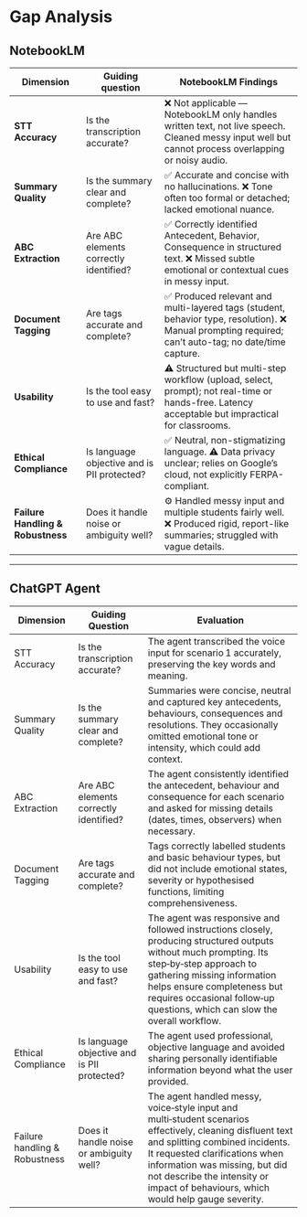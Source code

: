 # Gap Analysis

## NotebookLM

| **Dimension** | **Guiding question** | **NotebookLM Findings** |
|----------------|----------------------|-----------------------------------------------|
| **STT Accuracy** | Is the transcription accurate? | ❌ Not applicable — NotebookLM only handles written text, not live speech. Cleaned messy input well but cannot process overlapping or noisy audio. |
| **Summary Quality** | Is the summary clear and complete? | ✅ Accurate and concise with no hallucinations. ❌ Tone often too formal or detached; lacked emotional nuance. |
| **ABC Extraction** | Are ABC elements correctly identified? | ✅ Correctly identified Antecedent, Behavior, Consequence in structured text. ❌ Missed subtle emotional or contextual cues in messy input. |
| **Document Tagging** | Are tags accurate and complete? | ✅ Produced relevant and multi-layered tags (student, behavior type, resolution). ❌ Manual prompting required; can’t auto-tag; no date/time capture. |
| **Usability** | Is the tool easy to use and fast? | ⚠️ Structured but multi-step workflow (upload, select, prompt); not real-time or hands-free. Latency acceptable but impractical for classrooms. |
| **Ethical Compliance** | Is language objective and is PII protected? | ✅ Neutral, non-stigmatizing language. ⚠️ Data privacy unclear; relies on Google’s cloud, not explicitly FERPA-compliant. |
| **Failure Handling & Robustness** | Does it handle noise or ambiguity well? | ⚙️ Handled messy input and multiple students fairly well. ❌ Produced rigid, report-like summaries; struggled with vague details. |

---

## ChatGPT Agent
| Dimension          | Guiding Question               | Evaluation                      |
| ------------------ | ------------------------------ | ------------------------------- |
| STT Accuracy       | Is the transcription accurate? | The agent transcribed the voice input for scenario 1 accurately, preserving the key words and meaning.            |
| Summary Quality    | Is the summary clear and complete? | Summaries were concise, neutral and captured key antecedents, behaviours, consequences and resolutions. They occasionally omitted emotional tone or intensity, which could add context.           |
| ABC Extraction     | Are ABC elements correctly identified? | The agent consistently identified the antecedent, behaviour and consequence for each scenario and asked for missing details (dates, times, observers) when necessary.           |
| Document Tagging   | Are tags accurate and complete? | Tags correctly labelled students and basic behaviour types, but did not include emotional states, severity or hypothesised functions, limiting comprehensiveness.             |
| Usability          | Is the tool easy to use and fast? | The agent was responsive and followed instructions closely, producing structured outputs without much prompting. Its step‑by‑step approach to gathering missing information helps ensure completeness but requires occasional follow‑up questions, which can slow the overall workflow.           |
| Ethical Compliance | Is language objective and is PII protected? | The agent used professional, objective language and avoided sharing personally identifiable information beyond what the user provided.         |
| Failure handling & Robustness | Does it handle noise or ambiguity well? | The agent handled messy, voice‑style input and multi‑student scenarios effectively, cleaning disfluent text and splitting combined incidents. It requested clarifications when information was missing, but did not describe the intensity or impact of behaviours, which would help gauge severity.           |

